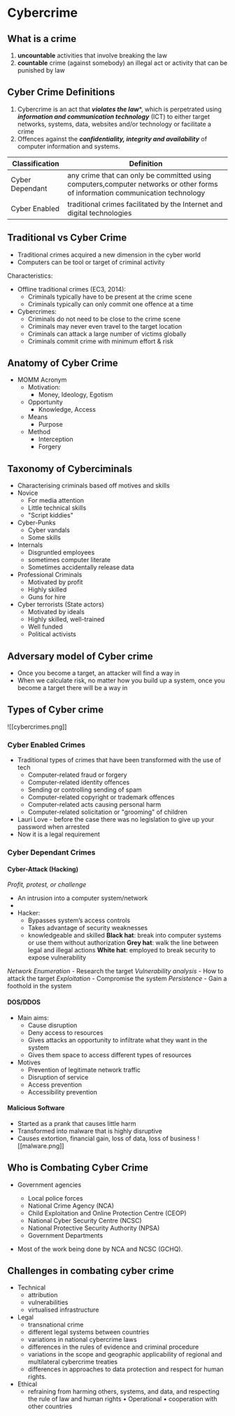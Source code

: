 # Cybercrime

## What is a crime
1. **uncountable** activities that involve breaking the law
2. **countable** crime (against somebody) an illegal act or activity that can be punished by law

## Cyber Crime Definitions
1. Cybercrime is an act that ***violates the law****, which is perpetrated using ***information and communication technology*** (ICT) to either target networks, systems, data, websites and/or technology or facilitate a crime
2. Offences against the ***confidentiality, integrity and availability*** of computer information and systems.

| Classification | Definition |
|---------------|------------|
| Cyber Dependant |any crime that can only be committed using computers,computer networks or other forms of information communication technology            |
| Cyber Enabled | traditional crimes facilitated by the Internet and digital technologies

## Traditional vs Cyber Crime
- Traditional crimes acquired a new dimension in the cyber world
- Computers can be tool or target of criminal activity

Characteristics:
- Offline traditional crimes (EC3, 2014):
	- Criminals typically have to be present at the crime scene
	- Criminals typically can only commit one offence at a time
- Cybercrimes:
	- Criminals do not need to be close to the crime scene
	- Criminals may never even travel to the target location
	- Criminals can attack a large number of victims globally
	- Criminals commit crime with minimum effort & risk

## Anatomy of Cyber Crime
- MOMM Acronym
	- Motivation: 
		- Money, Ideology, Egotism
	- Opportunity
		- Knowledge, Access
	- Means
		- Purpose
	- Method
		- Interception
		- Forgery

## Taxonomy of Cyberciminals
- Characterising criminals based off motives and skills
- Novice
	- For media attention
	- Little technical skills
	- "Script kiddies"
- Cyber-Punks
	- Cyber vandals
	- Some skills
- Internals
	- Disgruntled employees
	- sometimes computer literate
	- Sometimes accidentally release data
- Professional Criminals
	- Motivated by profit
	- Highly skilled
	- Guns for hire
- Cyber terrorists (State actors)
	- Motivated by ideals
	- Highly skilled, well-trained
	- Well funded
	- Political activists


## Adversary model of Cyber crime
- Once you become a target, an attacker will find a way in
- When we calculate risk, no matter how you build up a system, once you become a target there will be a way in

## Types of Cyber crime

![[cybercrimes.png]]

### Cyber Enabled Crimes
- Traditional types of crimes that have been transformed with the use of tech
	- Computer-related fraud or forgery
	- Computer-related identity offences
	- Sending or controlling sending of spam
	- Computer-related copyright or trademark offences
	- Computer-related acts causing personal harm
	- Computer-related solicitation or "grooming" of children
- Lauri Love - before the case there was no legislation to give up your password when arrested
- Now it is a legal requirement

### Cyber Dependant Crimes
#### Cyber-Attack (Hacking)
*Profit, protest, or challenge*
- An intrusion into a computer system/network
- 
- Hacker:
	- Bypasses system’s access controls 
	- Takes advantage of security weaknesses 
	- knowledgeable and skilled
**Black hat**: break into computer systems or use them without authorization
**Grey hat**: walk the line between legal and illegal actions
**White hat**: employed to break security to expose vulnerability

*Network Enumeration* - Research the target
*Vulnerability analysis* - How to attack the target
*Exploitation* - Compromise the system
*Persistence* - Gain a foothold in the system

#### DOS/DDOS
- Main aims:
	- Cause disruption
	- Deny access to resources
	- Gives attacks an opportunity to infiltrate what they want in the system
	- Gives them space to access different types of resources
- Motives
	- Prevention of legitimate network traffic
	- Disruption of service
	- Access prevention
	- Accessibility prevention

#### Malicious Software
- Started as a prank that causes little harm
- Transformed into malware that is highly disruptive
- Causes extortion, financial gain, loss of data, loss of business
 ![[malware.png]]

## Who is Combating Cyber Crime
- Government agencies
	- Local police forces
	- National Crime Agency (NCA)
	- Child Exploitation and Online Protection Centre (CEOP)
	- National Cyber Security Centre (NCSC)
	- National Protective Security Authority (NPSA)
	- Government Departments

- Most of the work being done by NCA and NCSC (GCHQ).

## Challenges in combating cyber crime
- Technical
	- attribution
	-  vulnerabilities
	- virtualised infrastructure
- Legal
	- transnational crime
	- different legal systems between countries
	- variations in national cybercrime laws
	- differences in the rules of evidence and criminal procedure
	- variations in the scope and geographic applicability of regional and multilateral cybercrime treaties
	- differences in approaches to data protection and respect for human rights.
- Ethical
	- refraining from harming others, systems, and data, and respecting the rule of law and human rights
• Operational
• cooperation with other countries



